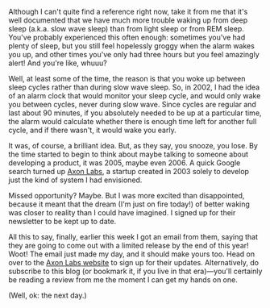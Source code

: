 <!--
.. title: The Science of Sleep Presents: A Better Alarm Clock
.. slug: the-science-of-sleep-presents-a-better-alarm-clock
.. date: 2008-10-31 22:32:40
.. tags: 
.. category: 
.. link: 
.. description: 
.. type: text
.. has_math: no
.. status: published
.. wp-status: publish
-->

<html><body><p>Although I can't quite find a reference right now, take it from me that it's well documented that we have much more trouble waking up from deep sleep (a.k.a. slow wave sleep) than from light sleep or from REM sleep. You've probably experienced this often enough: sometimes you've had plenty of sleep, but you still feel hopelessly groggy when the alarm wakes you up, and other times you've only had three hours but you feel amazingly alert! And you're like, whuuu?

Well, at least some of the time, the reason is that you woke up between sleep cycles rather than during slow wave sleep. So, in 2002, I had the idea of an alarm clock that would monitor your sleep cycle, and would only wake you between cycles, never during slow wave. Since cycles are regular and last about 90 minutes, if you absolutely needed to be up at a particular time, the alarm would calculate whether there is enough time left for another full cycle, and if there wasn't, it would wake you early.

It was, of course, a brilliant idea. But, as they say, you snooze, you lose. By the time started to begin to think about maybe talking to someone about developing a product, it was 2005, maybe even 2006. A quick Google search turned up <a href="http://axonlabs.com/">Axon Labs</a>, a startup created in 2003 solely to develop just the kind of system I had envisioned.

Missed opportunity? Maybe. But I was more excited than disappointed, because it meant that the dream (I'm just on fire today!) of better waking was closer to reality than I could have imagined. I signed up for their newsletter to be kept up to date.

All this to say, finally, earlier this week I got an email from them, saying that they are going to come out with a limited release by the end of this year! Woot! The email just made my day, and it should make yours too. Head on over to the <a href="http://axonlabs.com/">Axon Labs website</a> to sign up for their updates. Alternatively, do subscribe to this blog (or bookmark it, if you live in that era)—you'll certainly be reading a review from me the moment I can get my hands on one.

(Well, ok: the next day.)</p></body></html>
